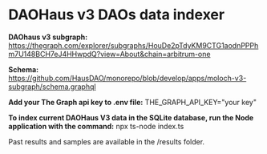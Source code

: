 # DAOHaus v3 DAOs data indexer

**DAOhaus v3 subgraph:**
https://thegraph.com/explorer/subgraphs/HouDe2pTdyKM9CTG1aodnPPPhm7U148BCH7eJ4HHwpdQ?view=About&chain=arbitrum-one

**Schema:**
https://github.com/HausDAO/monorepo/blob/develop/apps/moloch-v3-subgraph/schema.graphql

**Add your The Graph api key to .env file:**
THE_GRAPH_API_KEY="your key"

**To index current DAOHaus V3 data in the SQLite database, run the Node application with the command:**
npx ts-node index.ts

Past results and samples are available in the /results folder.
